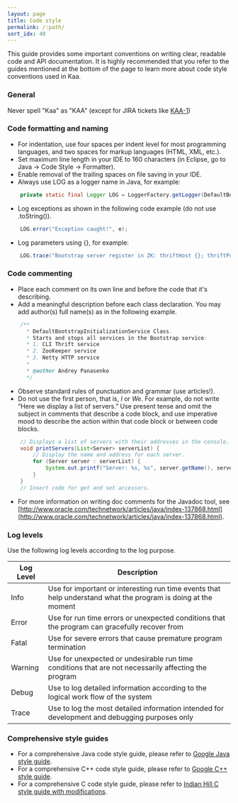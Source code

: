 ```yaml
---
layout: page
title: Code style
permalink: /:path/
sort_idx: 40
---
```


This guide provides some important conventions on writing clear, readable code and API documentation. It is highly recommended that you refer to the guides mentioned at the bottom of the page to learn more about code style conventions used in Kaa.

### General

Never spell "Kaa" as "KAA" (except for JIRA tickets like [KAA-1](http://jira.kaaproject.org/browse/KAA-1))

### Code formatting and naming

- For indentation, use four spaces per indent level for most programming languages, and two spaces for markup languages (HTML, XML, etc.).
- Set maximum line length in your IDE to 160 characters (in Eclipse, go to Java -> Code Style -> Formatter).
- Enable removal of the trailing spaces on file saving in your IDE.
- Always use LOG as a logger name in Java, for example:

```Java
    private static final Logger LOG = LoggerFactory.getLogger(DefaultBootstrapInitializationService.class);
```

- Log exceptions as shown in the following code example (do not use .toString()).

```Java
    LOG.error("Exception caught!", e);
```

- Log parameters using {}, for example:

```Java
    LOG.trace("Bootstrap server register in ZK: thriftHost {}; thriftPort {}; nettyHost {}; nettyPort {}" , thriftHost, thriftPort, nettyHost, nettyPort);
```

### Code commenting

- Place each comment on its own line and before the code that it's describing.
- Add a meaningful description before each class declaration. You may add author(s) full name(s) as in the following example.

```Java
    /**
      * DefaultBootstrapInitializationService Class.
      * Starts and stops all services in the Bootstrap service:
      * 1. CLI Thrift service
      * 2. ZooKeeper service
      * 3. Netty HTTP service
      *
      * @author Andrey Panasenko
      */
```

- Observe standard rules of punctuation and grammar (use articles!).  
- Do not use the first person, that is, _I_ or _We_. For example, do not write “Here we display a list of servers.” Use present tense and omit the subject in comments that describe a code block, and use imperative mood to describe the action within that code block or between code blocks.

```Java
    // Displays a list of servers with their addresses in the console.
    void printServers(List<Server> serverList) {
        // Display the name and address for each server.
        for (Server server : serverList) {
            System.out.printf("Server: %s, %s", server.getName(), server.getAddress());
        }
    }
    // Insert code for get and set accessors.
```

- For more information on writing doc comments for the Javadoc tool, see [http://www.oracle.com/technetwork/articles/java/index-137868.html](http://www.oracle.com/technetwork/articles/java/index-137868.html).

### Log levels

Use the following log levels according to the log purpose.

| Log Level | Description                                                                                                   |
|-----------|---------------------------------------------------------------------------------------------------------------|
| Info      | Use for important or interesting run time events that help understand what the program is doing at the moment |
| Error     | Use for run time errors or unexpected conditions that the program can gracefully recover from                 |
| Fatal     |  Use for severe errors that cause premature program termination                                               |
| Warning   |  Use for unexpected or undesirable run time conditions that are not necessarily affecting the program         |
| Debug     | Use to log detailed information according to the logical work flow of the system                              |
| Trace     | Use to log the most detailed information intended for development and debugging purposes only                 |

### Comprehensive style guides

- For a comprehensive Java code style guide, please refer to [Google Java style guide](https://google.github.io/styleguide/javaguide.html).
- For a comprehensive C++ code style guide, please refer to [Google C++ style guide](https://google.github.io/styleguide/cppguide.html).
- For a comprehensive C code style guide, please refer to [Indian Hill C style guide with modifications](https://www.doc.ic.ac.uk/lab/cplus/cstyle.html).
